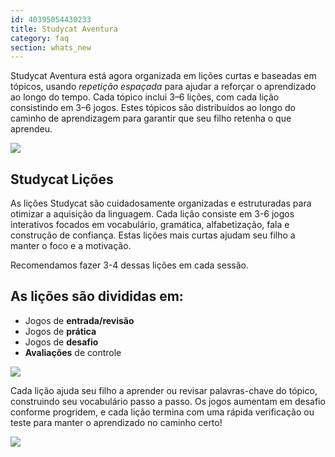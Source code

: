 ```yaml
---
id: 40395054430233
title: Studycat Aventura
category: faq
section: whats_new
---
```

Studycat Aventura está agora organizada em lições curtas e baseadas em tópicos, usando *repetição espaçada* para ajudar a reforçar o aprendizado ao longo do tempo. Cada tópico inclui 3–6 lições, com cada lição consistindo em 3–6 jogos. Estes tópicos são distribuídos ao longo do caminho de aprendizagem para garantir que seu filho retenha o que aprendeu.

![](https://help.studycat.com/hc/article_attachments/40395054421145)

## Studycat Lições

As lições Studycat são cuidadosamente organizadas e estruturadas para otimizar a aquisição da linguagem. Cada lição consiste em 3-6 jogos interativos focados em vocabulário, gramática, alfabetização, fala e construção de confiança. Estas lições mais curtas ajudam seu filho a manter o foco e a motivação.

Recomendamos fazer 3-4 dessas lições em cada sessão.

## As lições são divididas em:

- Jogos de **entrada/revisão** 
- Jogos de **prática**
- Jogos de **desafio**
- **Avaliações** de controle

![](https://help.studycat.com/hc/article_attachments/40396315316121)

Cada lição ajuda seu filho a aprender ou revisar palavras-chave do tópico, construindo seu vocabulário passo a passo. Os jogos aumentam em desafio conforme progridem, e cada lição termina com uma rápida verificação ou teste para manter o aprendizado no caminho certo!

![](https://help.studycat.com/hc/article_attachments/40396294306841)

